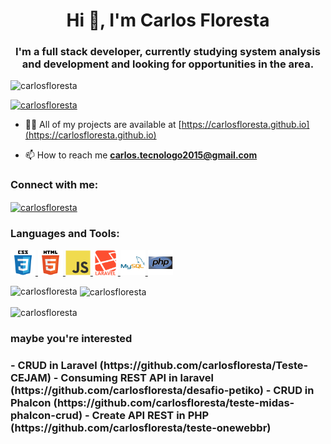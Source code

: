 <h1 align="center">Hi 👋, I'm Carlos Floresta</h1>
<h3 align="center">I'm a full stack developer, currently studying system analysis and development and looking for opportunities in the area.</h3>

<p align="left"> <img src="https://komarev.com/ghpvc/?username=carlosfloresta&label=Profile%20views&color=0e75b6&style=flat" alt="carlosfloresta" /> </p>

<p align="left"> <a href="https://github.com/ryo-ma/github-profile-trophy"><img src="https://github-profile-trophy.vercel.app/?username=carlosfloresta" alt="carlosfloresta" /></a> </p>

- 👨‍💻 All of my projects are available at [https://carlosfloresta.github.io](https://carlosfloresta.github.io)

- 📫 How to reach me **carlos.tecnologo2015@gmail.com**

<h3 align="left">Connect with me:</h3>
<p align="left">
<a href="https://linkedin.com/in/carlosfloresta" target="blank"><img align="center" src="https://raw.githubusercontent.com/rahuldkjain/github-profile-readme-generator/master/src/images/icons/Social/linked-in-alt.svg" alt="carlosfloresta" height="30" width="40" /></a>
</p>

<h3 align="left">Languages and Tools:</h3>
<p align="left"> <a href="https://www.w3schools.com/css/" target="_blank"> <img src="https://raw.githubusercontent.com/devicons/devicon/master/icons/css3/css3-original-wordmark.svg" alt="css3" width="40" height="40"/> </a> <a href="https://www.w3.org/html/" target="_blank"> <img src="https://raw.githubusercontent.com/devicons/devicon/master/icons/html5/html5-original-wordmark.svg" alt="html5" width="40" height="40"/> </a> <a href="https://developer.mozilla.org/en-US/docs/Web/JavaScript" target="_blank"> <img src="https://raw.githubusercontent.com/devicons/devicon/master/icons/javascript/javascript-original.svg" alt="javascript" width="40" height="40"/> </a> <a href="https://laravel.com/" target="_blank"> <img src="https://raw.githubusercontent.com/devicons/devicon/master/icons/laravel/laravel-plain-wordmark.svg" alt="laravel" width="40" height="40"/> </a> <a href="https://www.mysql.com/" target="_blank"> <img src="https://raw.githubusercontent.com/devicons/devicon/master/icons/mysql/mysql-original-wordmark.svg" alt="mysql" width="40" height="40"/> </a> <a href="https://www.php.net" target="_blank"> <img src="https://raw.githubusercontent.com/devicons/devicon/master/icons/php/php-original.svg" alt="php" width="40" height="40"/> </a> </p>

<p><img align="left" src="https://github-readme-stats.vercel.app/api/top-langs?username=carlosfloresta&show_icons=true&locale=en&layout=compact" alt="carlosfloresta" /></p>

<p>&nbsp;<img align="center" src="https://github-readme-stats.vercel.app/api?username=carlosfloresta&show_icons=true&locale=en" alt="carlosfloresta" /></p>

<p><img align="center" src="https://github-readme-streak-stats.herokuapp.com/?user=carlosfloresta&" alt="carlosfloresta" /></p>

<h3>maybe you're interested<h3>
- CRUD in Laravel (https://github.com/carlosfloresta/Teste-CEJAM)
- Consuming REST API in laravel (https://github.com/carlosfloresta/desafio-petiko)
- CRUD in Phalcon (https://github.com/carlosfloresta/teste-midas-phalcon-crud)
- Create API REST in PHP (https://github.com/carlosfloresta/teste-onewebbr)
